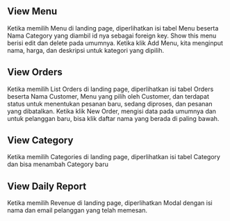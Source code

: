 ## View Menu

Ketika memilih Menu di landing page, diperlihatkan isi tabel Menu
beserta Nama Category yang diambil id nya sebagai foreign key.
Show this menu berisi edit dan delete pada umumnya. Ketika klik
Add Menu, kita menginput nama, harga, dan deskripsi untuk kategori
yang dipilih. 

## View Orders
Ketika memilih List Orders di landing page, diperlihatkan isi tabel
Orders beserta Nama Customer, Menu yang pilih oleh Customer, dan
terdapat status untuk menentukan pesanan baru, sedang diproses, dan
pesanan yang dibatalkan. Ketika klik New Order, mengisi data pada
umumnya dan untuk pelanggan baru, bisa klik daftar nama yang berada
di paling bawah.

## View Category
Ketika memilih Categories di landing page, diperlihatkan isi tabel
Category dan bisa menambah Category baru

## View Daily Report
Ketika memilih Revenue di landing page, diperlihatkan Modal dengan
isi nama dan email pelanggan yang telah memesan.